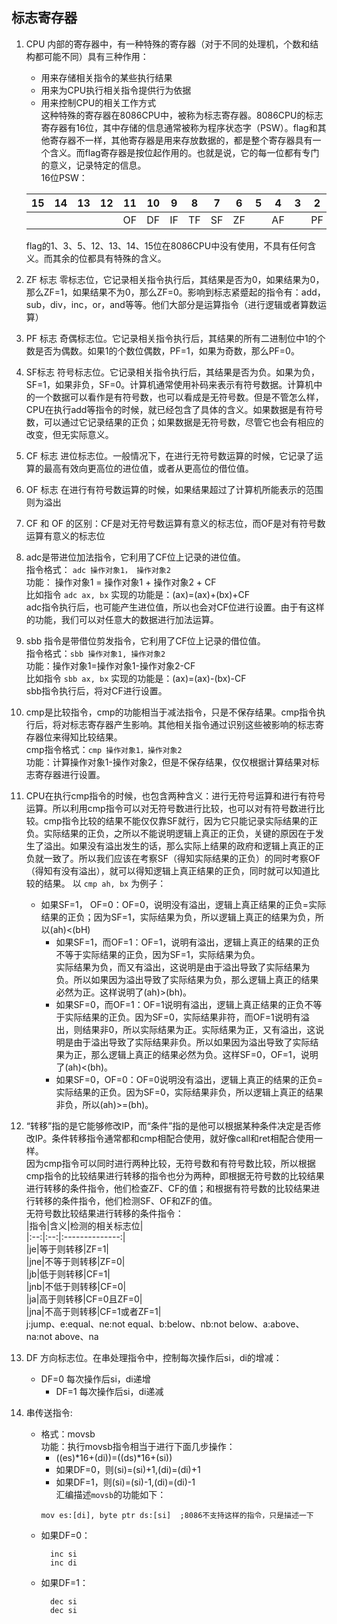 ## 标志寄存器     
1.  CPU 内部的寄存器中，有一种特殊的寄存器（对于不同的处理机，个数和结构都可能不同）具有三种作用：      
    + 用来存储相关指令的某些执行结果      
    + 用来为CPU执行相关指令提供行为依据       
    + 用来控制CPU的相关工作方式       
    这种特殊的寄存器在8086CPU中，被称为标志寄存器。8086CPU的标志寄存器有16位，其中存储的信息通常被称为程序状态字（PSW）。flag和其他寄存器不一样，其他寄存器是用来存放数据的，都是整个寄存器具有一个含义。而flag寄存器是按位起作用的。也就是说，它的每一位都有专门的意义，记录特定的信息。      
    16位PSW：       
     
    |15|14|13|12|11|10|9|8|7|6|5|4|3|2|1|0|
    |:-:|:-:|:-:|:-:|:-:|:-:|:-:|:-:|:-:|:-:|:-:|:-:|:-:|:-:|:-:|:-:|
    | | | | |OF|DF|IF|TF|SF|ZF| |AF| |PF| |CF|
     
    flag的1、3、5、12、13、14、15位在8086CPU中没有使用，不具有任何含义。而其余的位都具有特殊的含义。      
  2.  ZF 标志 零标志位，它记录相关指令执行后，其结果是否为0，如果结果为0，那么ZF=1，如果结果不为0，那么ZF=0。影响到标志紧蹙起的指令有：add，sub，div，inc，or，and等等。他们大部分是运算指令（进行逻辑或者算数运算）      
  3.  PF 标志 奇偶标志位。它记录相关指令执行后，其结果的所有二进制位中1的个数是否为偶数。如果1的个数位偶数，PF=1，如果为奇数，那么PF=0。      
  4.  SF标志 符号标志位。它记录相关指令执行后，其结果是否为负。如果为负，SF=1，如果非负，SF=0。计算机通常使用补码来表示有符号数据。计算机中的一个数据可以看作是有符号数，也可以看成是无符号数。但是不管怎么样，CPU在执行add等指令的时候，就已经包含了具体的含义。如果数据是有符号数，可以通过它记录结果的正负；如果数据是无符号数，尽管它也会有相应的改变，但无实际意义。      
  5.  CF 标志 进位标志位。一般情况下，在进行无符号数运算的时候，它记录了运算的最高有效向更高位的进位值，或者从更高位的借位值。        
  6.  OF 标志 在进行有符号数运算的时候，如果结果超过了计算机所能表示的范围则为溢出      
  7.  CF 和 OF 的区别：CF是对无符号数运算有意义的标志位，而OF是对有符号数运算有意义的标志位        
8.  adc是带进位加法指令，它利用了CF位上记录的进位值。		
	  指令格式： `adc 操作对象1， 操作对象2`		
	  功能： 操作对象1 = 操作对象1 + 操作对象2 + CF			
	  比如指令 `adc ax, bx` 实现的功能是：(ax)=(ax)+(bx)+CF			
	  adc指令执行后，也可能产生进位值，所以也会对CF位进行设置。由于有这样的功能，我们可以对任意大的数据进行加法运算。		
9.  sbb 指令是带借位剪发指令，它利用了CF位上记录的借位值。		
	  指令格式：`sbb 操作对象1, 操作对象2`			
	  功能：操作对象1=操作对象1-操作对象2-CF		
	  比如指令 `sbb ax, bx` 实现的功能是：(ax)=(ax)-(bx)-CF			
	  sbb指令执行后，将对CF进行设置。		
10.  cmp是比较指令，cmp的功能相当于减法指令，只是不保存结果。cmp指令执行后，将对标志寄存器产生影响。其他相关指令通过识别这些被影响的标志寄存器位来得知比较结果。		
     cmp指令格式：`cmp 操作对象1，操作对象2`		
	   功能：计算操作对象1-操作对象2，但是不保存结果，仅仅根据计算结果对标志寄存器进行设置。			
11.  CPU在执行cmp指令的时候，也包含两种含义：进行无符号运算和进行有符号运算。所以利用cmp指令可以对无符号数进行比较，也可以对有符号数进行比较。cmp指令比较的结果不能仅仅靠SF就行，因为它只能记录实际结果的正负。实际结果的正负，之所以不能说明逻辑上真正的正负，关键的原因在于发生了溢出。如果没有溢出发生的话，那么实际上结果的政府和逻辑上真正的正负就一致了。所以我们应该在考察SF（得知实际结果的正负）的同时考察OF（得知有没有溢出），就可以得知逻辑上真正结果的正负，同时就可以知道比较的结果。
     以 `cmp ah, bx` 为例子：		
     + 如果SF=1， OF=0：OF=0，说明没有溢出，逻辑上真正结果的正负=实际结果的正负；因为SF=1，实际结果为负，所以逻辑上真正的结果为负，所以(ah)<(bH)		
	   + 如果SF=1，而OF=1：OF=1，说明有溢出，逻辑上真正的结果的正负不等于实际结果的正负，因为SF=1，实际结果为负。		
	   实际结果为负，而又有溢出，这说明是由于溢出导致了实际结果为负。所以如果因为溢出导致了实际结果为负，那么逻辑上真正的结果必然为正。这样说明了(ah)>(bh)。			
	   + 如果SF=0，而OF=1：OF=1说明有溢出，逻辑上真正结果的正负不等于实际结果的正负。因为SF=0，实际结果非符，而OF=1说明有溢出，则结果非0，所以实际结果为正。实际结果为正，又有溢出，这说明是由于溢出导致了实际结果非负。所以如果因为溢出导致了实际结果为正，那么逻辑上真正的结果必然为负。这样SF=0，OF=1，说明了(ah)<(bh)。		
	   + 如果SF=0，OF=0：OF=0说明没有溢出，逻辑上真正的结果的正负=实际结果的正负。因为SF=0，实际结果非负，所以逻辑上真正的结果非负，所以(ah)>=(bh)。			
12.  “转移”指的是它能够修改IP，而“条件”指的是他可以根据某种条件决定是否修改IP。条件转移指令通常都和cmp相配合使用，就好像call和ret相配合使用一样。		
     因为cmp指令可以同时进行两种比较，无符号数和有符号数比较，所以根据cmp指令的比较结果进行转移的指令也分为两种，即根据无符号数的比较结果进行转移的条件指令，他们检查ZF、CF的值；和根据有符号数的比较结果进行转移的条件指令，他们检测SF、OF和ZF的值。		
	   无符号数比较结果进行转移的条件指令：			
	   |指令|含义|检测的相关标志位|			
	   |:--:|:--:|:--------------:|			
	   |je|等于则转移|ZF=1|				
     |jne|不等于则转移|ZF=0|			
     |jb|低于则转移|CF=1|			
     |jnb|不低于则转移|CF=0|			
     |ja|高于则转移|CF=0且ZF=0|			
     |jna|不高于则转移|CF=1或者ZF=1|			
     j:jump、e:equal、ne:not equal、b:below、nb:not below、a:above、na:not above、na		
13.  DF 方向标志位。在串处理指令中，控制每次操作后si，di的增减：		
     + DF=0  每次操作后si，di递增				
	   + DF=1  每次操作后si，di递减		
14.  串传送指令:			
	   + 格式：movsb		
	   功能：执行movsb指令相当于进行下面几步操作：		
	     + ((es)*16+(di))=((ds)*16+(si))    
	     + 如果DF=0，则(si)=(si)+1,(di)=(di)+1			
	     + 如果DF=1，则(si)=(si)-1,(di)=(di)-1			
	     汇编描述`movsb`的功能如下：			
	     ```
	     mov es:[di], byte ptr ds:[si]	;8086不支持这样的指令，只是描述一下
	     ```
	   + 如果DF=0：			
	     ```
		   inc si
		   inc di
		   ```
	   + 如果DF=1：		
	     ```
		   dec si
		   dec si
		   ```
